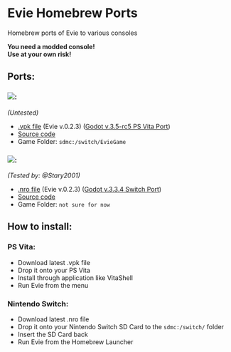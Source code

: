 # Evie Homebrew Ports
Homebrew ports of Evie to various consoles

**You need a modded console!**</br>
**Use at your own risk!**

## Ports:
### ![](https://img.shields.io/badge/PS%20Vita-003791?style=for-the-badge&logo=playstation&logoColor=white):
_(Untested)_
 - [.vpk file](https://github.com/LnlyPie/Evie-Homebrew-Ports/releases/tag/v0.2.3) (Evie v.0.2.3) ([Godot v.3.5-rc5 PS Vita Port](https://github.com/SonicMastr/godot-vita))
 - [Source code](https://github.com/LnlyPie/Evie-Homebrew-Ports/tree/main/Evie-Vita)
 - Game Folder: `sdmc:/switch/EvieGame`
### ![](https://img.shields.io/badge/Nintendo_Switch-E60012?style=for-the-badge&logo=nintendo-switch&logoColor=white):
_(Tested by: @Stary2001)_
 - [.nro file](https://github.com/LnlyPie/Evie-Homebrew-Ports/releases/tag/v0.2.3) (Evie v.0.2.3) ([Godot v.3.3.4 Switch Port](https://github.com/Stary2001/godot))
 - [Source code](https://github.com/LnlyPie/Evie-Homebrew-Ports/tree/main/Evie-Switch)
 - Game Folder: `not sure for now`

## How to install:
### PS Vita:
 - Download latest .vpk file
 - Drop it onto your PS Vita
 - Install through application like VitaShell
 - Run Evie from the menu
### Nintendo Switch:
 - Download latest .nro file
 - Drop it onto your Nintendo Switch SD Card to the `sdmc:/switch/` folder
 - Insert the SD Card back
 - Run Evie from the Homebrew Launcher
